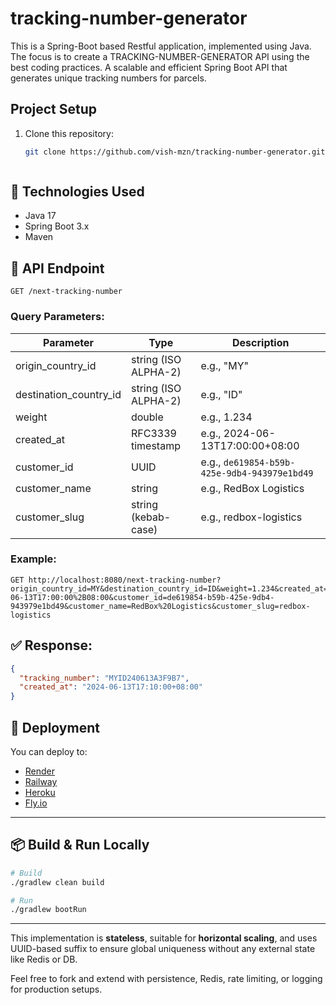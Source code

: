 # tracking-number-generator

This is a Spring-Boot based Restful application, implemented using Java. The focus is to create a TRACKING-NUMBER-GENERATOR API using the best coding practices.
A scalable and efficient Spring Boot API that generates unique tracking numbers for parcels.

## Project Setup

1. Clone this repository:
   ```bash
   git clone https://github.com/vish-mzn/tracking-number-generator.git
   


## 🔧 Technologies Used
- Java 17
- Spring Boot 3.x
- Maven

## 🚀 API Endpoint
```
GET /next-tracking-number
```
### Query Parameters:
| Parameter | Type | Description |
|----------|------|-------------|
| origin_country_id | string (ISO ALPHA-2) | e.g., "MY" |
| destination_country_id | string (ISO ALPHA-2) | e.g., "ID" |
| weight | double | e.g., 1.234 |
| created_at | RFC3339 timestamp | e.g., 2024-06-13T17:00:00+08:00 |
| customer_id | UUID | e.g., `de619854-b59b-425e-9db4-943979e1bd49` |
| customer_name | string | e.g., RedBox Logistics |
| customer_slug | string (kebab-case) | e.g., redbox-logistics |

### Example:
```
GET http://localhost:8080/next-tracking-number?origin_country_id=MY&destination_country_id=ID&weight=1.234&created_at=2024-06-13T17:00:00%2B08:00&customer_id=de619854-b59b-425e-9db4-943979e1bd49&customer_name=RedBox%20Logistics&customer_slug=redbox-logistics
```

## ✅ Response:
```json
{
  "tracking_number": "MYID240613A3F9B7",
  "created_at": "2024-06-13T17:10:00+08:00"
}
```

## 🚀 Deployment
You can deploy to:
- [Render](https://render.com/)
- [Railway](https://railway.app/)
- [Heroku](https://www.heroku.com/)
- [Fly.io](https://fly.io/)

---

## 📦 Build & Run Locally
```bash
# Build
./gradlew clean build

# Run
./gradlew bootRun
```

---

This implementation is **stateless**, suitable for **horizontal scaling**, and uses UUID-based suffix to ensure global uniqueness without any external state like Redis or DB.

Feel free to fork and extend with persistence, Redis, rate limiting, or logging for production setups.
